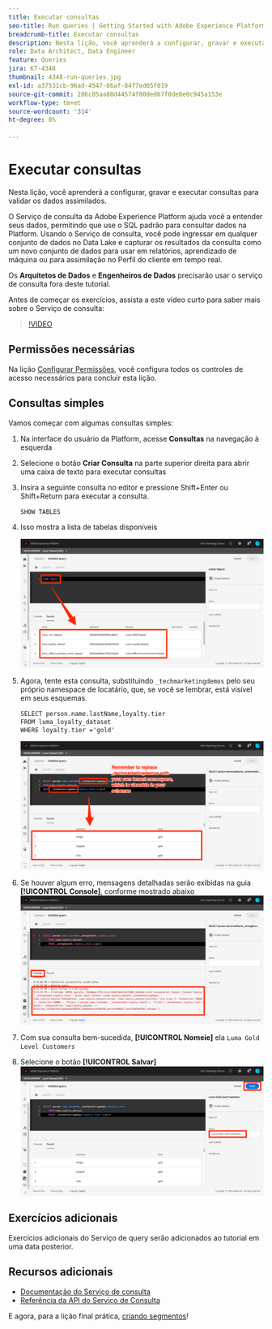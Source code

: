 ```yaml
---
title: Executar consultas
seo-title: Run queries | Getting Started with Adobe Experience Platform for Data Architects and Data Engineers
breadcrumb-title: Executar consultas
description: Nesta lição, você aprenderá a configurar, gravar e executar consultas para validar os dados assimilados.
role: Data Architect, Data Engineer
feature: Queries
jira: KT-4348
thumbnail: 4348-run-queries.jpg
exl-id: a37531cb-96ad-4547-86af-84f7ed65f019
source-git-commit: 286c85aa88d44574f00ded67f0de8e0c945a153e
workflow-type: tm+mt
source-wordcount: '314'
ht-degree: 0%

---
```


# Executar consultas

<!-- 15 min-->
Nesta lição, você aprenderá a configurar, gravar e executar consultas para validar os dados assimilados.

O Serviço de consulta da Adobe Experience Platform ajuda você a entender seus dados, permitindo que use o SQL padrão para consultar dados na Platform. Usando o Serviço de consulta, você pode ingressar em qualquer conjunto de dados no Data Lake e capturar os resultados da consulta como um novo conjunto de dados para usar em relatórios, aprendizado de máquina ou para assimilação no Perfil do cliente em tempo real.

Os **Arquitetos de Dados** e **Engenheiros de Dados** precisarão usar o serviço de consulta fora deste tutorial.

Antes de começar os exercícios, assista a este vídeo curto para saber mais sobre o Serviço de consulta:
>[!VIDEO](https://video.tv.adobe.com/v/33187?learn=on&enablevpops&captions=por_br)

## Permissões necessárias

Na lição [Configurar Permissões](configure-permissions.md), você configura todos os controles de acesso necessários para concluir esta lição.

<!-- Settings > **[!UICONTROL Services]** > **[!UICONTROL Query Service]**
* Permission items Data Management > **[!UICONTROL View Datasets]** and  **[!UICONTROL Manage Datasets]**
* Permission item Sandboxes > `Luma Tutorial`
* User-role access to the `Luma Tutorial Platform` product profile
-->

## Consultas simples

Vamos começar com algumas consultas simples:

1. Na interface do usuário da Platform, acesse **Consultas** na navegação à esquerda
1. Selecione o botão **Criar Consulta** na parte superior direita para abrir uma caixa de texto para executar consultas
1. Insira a seguinte consulta no editor e pressione Shift+Enter ou Shift+Return para executar a consulta.

   ```
   SHOW TABLES
   ```

1. Isso mostra a lista de tabelas disponíveis

   ![Consulta SHOW TABLE](assets/queries-showTables.png)


1. Agora, tente esta consulta, substituindo `_techmarketingdemos` pelo seu próprio namespace de locatário, que, se você se lembrar, está visível em seus esquemas.

   ```
   SELECT person.name.lastName,loyalty.tier
   FROM luma_loyalty_dataset
   WHERE loyalty.tier ='gold'
   ```

   ![SELECIONAR dados do conjunto de dados de fidelidade](assets/queries-loyaltySelect.png)

1. Se houver algum erro, mensagens detalhadas serão exibidas na guia **[!UICONTROL Console]**, conforme mostrado abaixo
   ![Erro na consulta](assets/queries-error.png)

1. Com sua consulta bem-sucedida, **[!UICONTROL Nomeie]** ela `Luma Gold Level Customers`
1. Selecione o botão **[!UICONTROL Salvar]**
   ![Salvando a consulta](assets/queries-loyaltySelect-save.png)


<!--SELECT COUNT(DISTINCT (_techmarketingdemos.systemIdentifier.loyaltyId)) FROM luma_loyalty_dataset 


SELECT _techmarketingdemos.systemIdentifier.loyaltyId, COUNT(_techmarketingdemos.systemIdentifier.loyaltyId)
FROM luma_loyalty_dataset 
GROUP BY _techmarketingdemos.systemIdentifier.loyaltyId
HAVING COUNT(_techmarketingdemos.systemIdentifier.loyaltyId) > 1;-->

## Exercícios adicionais

Exercícios adicionais do Serviço de query serão adicionados ao tutorial em uma data posterior.
<!--
## Join Datasets

In this exercise, we will join two datasets `Luma Loyalty Dataset` and `Luma Offline Purchase` to get list of gold customers who have spend over $500 dollars in one purchase.

1. Create a new query
1. Copy and paste following query in query editor and execute, again replacing `_techmarketingdemos` with your own tenant namespace
    
    ```
    SELECT DISTINCT lopd.commerce.order.purchaseID as PurchaseId ,
        lld.person.name.firstName as LastName ,
        lld.person.name.lastName as LastName ,
        lopd.personalEmail.address as email,
        lopd.commerce.order.priceTotal as Total

    FROM luma_loyalty_dataset lld
    JOIN luma_offline_purchase_event_dataset lopd
    ON lopd._techmarketingdemos.systemIdentifier.loyaltyId = lld._techmarketingdemos.systemIdentifier.loyaltyId

    WHERE lld._techmarketingdemos.loyalty.level ='gold' AND lopd.commerce.order.priceTotal >500;
    ```

1. You should get list of Gold Customers who have spend over $500 in single purchase.

## Output datasets

1. Select on Output Dataset button
1. Provide name and description to the dataset
1. Save.
1. Go to **Datasets** under **Data Management** to find new dataset created.

-->
<!--Add content for Adobe Defined Functions-->

## Recursos adicionais

* [Documentação do Serviço de consulta](https://experienceleague.adobe.com/docs/experience-platform/query/home.html?lang=pt-BR)
* [Referência da API do Serviço de Consulta](https://www.adobe.io/experience-platform-apis/references/query-service/)

E agora, para a lição final prática, [criando segmentos](build-segments.md)!

